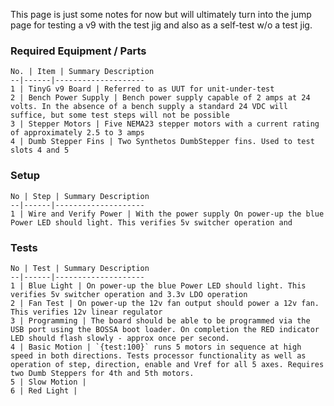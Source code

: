 This page is just some notes for now but will ultimately turn into the jump page for testing a v9 with the test jig and also as a self-test w/o a test jig.

### Required Equipment / Parts

	No. | Item | Summary Description
	--|------|--------------------
	1 | TinyG v9 Board | Referred to as UUT for unit-under-test
	2 | Bench Power Supply | Bench power supply capable of 2 amps at 24 volts. In the absence of a bench supply a standard 24 VDC will suffice, but some test steps will not be possible
	3 | Stepper Motors | Five NEMA23 stepper motors with a current rating of approximately 2.5 to 3 amps
	4 | Dumb Stepper Fins | Two Synthetos DumbStepper fins. Used to test slots 4 and 5

### Setup

	No | Step | Summary Description
	--|------|--------------------
	1 | Wire and Verify Power | With the power supply On power-up the blue Power LED should light. This verifies 5v switcher operation and 

### Tests

	No | Test | Summary Description
	--|------|--------------------
	1 | Blue Light | On power-up the blue Power LED should light. This verifies 5v switcher operation and 3.3v LDO operation
	2 | Fan Test | On power-up the 12v fan output should power a 12v fan. This verifies 12v linear regulator
	3 | Programming | The board should be able to be programmed via the USB port using the BOSSA boot loader. On completion the RED indicator LED should flash slowly - approx once per second.
	4 | Basic Motion | `{test:100}` runs 5 motors in sequence at high speed in both directions. Tests processor functionality as well as operation of step, direction, enable and Vref for all 5 axes. Requires two Dumb Steppers for 4th and 5th motors.
	5 | Slow Motion | 
	6 | Red Light | 
